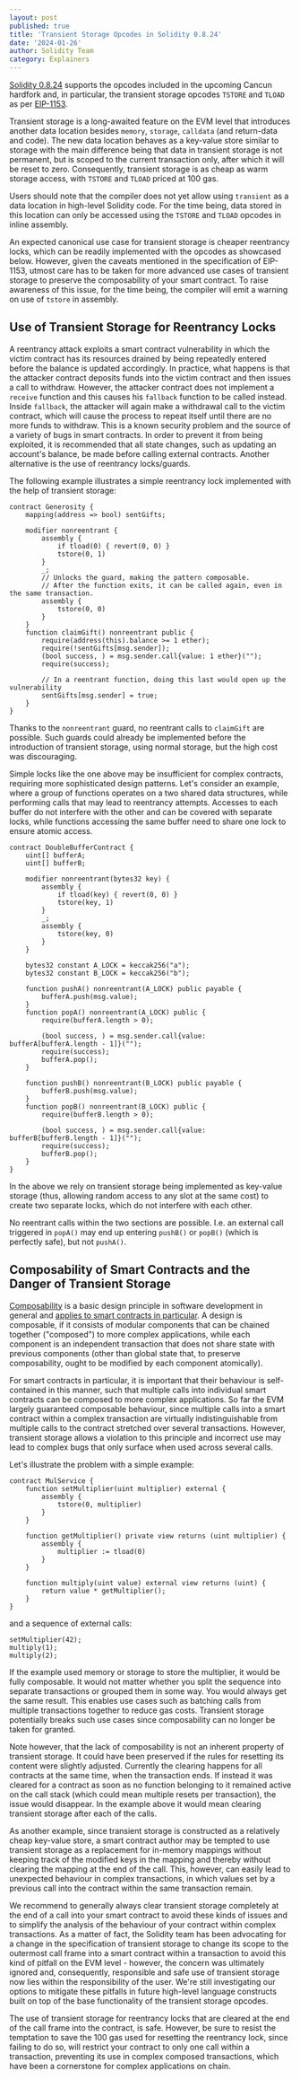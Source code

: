 ```yaml
---
layout: post
published: true
title: 'Transient Storage Opcodes in Solidity 0.8.24'
date: '2024-01-26'
author: Solidity Team
category: Explainers
---
```


[Solidity 0.8.24](https://soliditylang.org/blog/2024/01/26-solidity-0.8.24-release-announcement) supports the opcodes included in the upcoming Cancun hardfork and, in particular, the transient storage opcodes `TSTORE` and `TLOAD` as per [EIP-1153](https://eips.ethereum.org/EIPS/eip-1153).

Transient storage is a long-awaited feature on the EVM level that introduces another data location besides `memory`, `storage`, `calldata` (and return-data and code).
The new data location behaves as a key-value store similar to storage with the main difference being that data in transient storage is not permanent, but is scoped to the current transaction only, after which it will be reset to zero.
Consequently, transient storage is as cheap as warm storage access, with `TSTORE` and `TLOAD` priced at 100 gas.

Users should note that the compiler does not yet allow using `transient` as a data location in high-level Solidity code.
For the time being, data stored in this location can only be accessed using the `TSTORE` and `TLOAD` opcodes in inline assembly.

An expected canonical use case for transient storage is cheaper reentrancy locks, which can be readily implemented with the opcodes as showcased below.
However, given the caveats mentioned in the specification of EIP-1153, utmost care has to be taken for more advanced use cases of transient storage to preserve the composability of your smart contract.
To raise awareness of this issue, for the time being, the compiler will emit a warning on use of `tstore` in assembly.

## Use of Transient Storage for Reentrancy Locks

A reentrancy attack exploits a smart contract vulnerability in which the victim contract has its resources drained by being repeatedly entered before the balance is updated accordingly.
In practice, what happens is that the attacker contract deposits funds into the victim contract and then issues a call to withdraw.
However, the attacker contract does not implement a `receive` function and this causes his `fallback` function to be called instead.
Inside `fallback`, the attacker will again make a withdrawal call to the victim contract, which will cause the process to repeat itself until there are no more funds to withdraw.
This is a known security problem and the source of a variety of bugs in smart contracts.
In order to prevent it from being exploited, it is recommended that all state changes, such as updating an account's balance, be made before calling external contracts.
Another alternative is the use of reentrancy locks/guards.

The following example illustrates a simple reentrancy lock implemented with the help of transient storage:

```solidity
contract Generosity {
    mapping(address => bool) sentGifts;

    modifier nonreentrant {
        assembly {
            if tload(0) { revert(0, 0) }
            tstore(0, 1)
        }
        _;
        // Unlocks the guard, making the pattern composable.
        // After the function exits, it can be called again, even in the same transaction.
        assembly {
            tstore(0, 0)
        }
    }
    function claimGift() nonreentrant public {
        require(address(this).balance >= 1 ether);
        require(!sentGifts[msg.sender]);
        (bool success, ) = msg.sender.call{value: 1 ether}("");
        require(success);

        // In a reentrant function, doing this last would open up the vulnerability
        sentGifts[msg.sender] = true;
    }
}
```

Thanks to the `nonreentrant` guard, no reentrant calls to `claimGift` are possible.
Such guards could already be implemented before the introduction of transient storage, using normal storage, but the high cost was discouraging.

Simple locks like the one above may be insufficient for complex contracts, requiring more sophisticated design patterns.
Let's consider an example, where a group of functions operates on a two shared data structures, while performing calls that may lead to reentrancy attempts.
Accesses to each buffer do not interfere with the other and can be covered with separate locks, while functions accessing the same buffer need to share one lock to ensure atomic access.

```solidity
contract DoubleBufferContract {
    uint[] bufferA;
    uint[] bufferB;

    modifier nonreentrant(bytes32 key) {
        assembly {
            if tload(key) { revert(0, 0) }
            tstore(key, 1)
        }
        _;
        assembly {
            tstore(key, 0)
        }
    }

    bytes32 constant A_LOCK = keccak256("a");
    bytes32 constant B_LOCK = keccak256("b");

    function pushA() nonreentrant(A_LOCK) public payable {
        bufferA.push(msg.value);
    }
    function popA() nonreentrant(A_LOCK) public {
        require(bufferA.length > 0);

        (bool success, ) = msg.sender.call{value: bufferA[bufferA.length - 1]}("");
        require(success);
        bufferA.pop();
    }

    function pushB() nonreentrant(B_LOCK) public payable {
        bufferB.push(msg.value);
    }
    function popB() nonreentrant(B_LOCK) public {
        require(bufferB.length > 0);

        (bool success, ) = msg.sender.call{value: bufferB[bufferB.length - 1]}("");
        require(success);
        bufferB.pop();
    }
}
```

In the above we rely on transient storage being implemented as key-value storage (thus, allowing random access to any slot at the same cost) to create two separate locks, which do not interfere with each other.

No reentrant calls within the two sections are possible. I.e. an external call triggered in `popA()` may end up entering `pushB()` or `popB()` (which is perfectly safe), but not `pushA()`.

## Composability of Smart Contracts and the Danger of Transient Storage

[Composability](https://en.wikipedia.org/wiki/Composability) is a basic design principle in software development in general and [applies to smart contracts in particular](https://ethereum.org/developers/docs/smart-contracts/composability).
A design is composable, if it consists of modular components that can be chained together ("composed") to more complex applications, while each component is an independent transaction that does not share state with previous components (other than global state that, to preserve composability, ought to be modified by each component atomically).

For smart contracts in particular, it is important that their behaviour is self-contained in this manner, such that multiple calls into individual smart contracts can be composed to more complex applications.
So far the EVM largely guaranteed composable behaviour, since multiple calls into a smart contract within a complex transaction are virtually indistinguishable from multiple calls to the contract stretched over several transactions.
However, transient storage allows a violation to this principle and incorrect use may lead to complex bugs that only surface when used across several calls.

Let's illustrate the problem with a simple example:

```solidity
contract MulService {
    function setMultiplier(uint multiplier) external {
        assembly {
            tstore(0, multiplier)
        }
    }

    function getMultiplier() private view returns (uint multiplier) {
        assembly {
            multiplier := tload(0)
        }
    }

    function multiply(uint value) external view returns (uint) {
        return value * getMultiplier();
    }
}
```

and a sequence of external calls:

```solidity
setMultiplier(42);
multiply(1);
multiply(2);
```

If the example used memory or storage to store the multiplier, it would be fully composable.
It would not matter whether you split the sequence into separate transactions or grouped them in some way.
You would always get the same result.
This enables use cases such as batching calls from multiple transactions together to reduce gas costs.
Transient storage potentially breaks such use cases since composability can no longer be taken for granted.

Note however, that the lack of composability is not an inherent property of transient storage.
It could have been preserved if the rules for resetting its content were slightly adjusted.
Currently the clearing happens for all contracts at the same time, when the transaction ends.
If instead it was cleared for a contract as soon as no function belonging to it remained active on the call stack (which could mean multiple resets per transaction), the issue would disappear.
In the example above it would mean clearing transient storage after each of the calls.

As another example, since transient storage is constructed as a relatively cheap key-value store, a smart contract author may be tempted to use transient storage as a replacement for in-memory mappings without keeping track of the modified keys in the mapping and thereby without clearing the mapping at the end of the call.
This, however, can easily lead to unexpected behaviour in complex transactions, in which values set by a previous call into the contract within the same transaction remain.

We recommend to generally always clear transient storage completely at the end of a call into your smart contract to avoid these kinds of issues and to simplify the analysis of the behaviour of your contract within complex transactions.
As a matter of fact, the Solidity team has been advocating for a change in the specification of transient storage to change its scope to the outermost call frame into a smart contract within a transaction to avoid this kind of pitfall on the EVM level - however, the concern was ultimately ignored and, consequently, responsible and safe use of transient storage now lies within the responsibility of the user.
We're still investigating our options to mitigate these pitfalls in future high-level language constructs built on top of the base functionality of the transient storage opcodes.

The use of transient storage for reentrancy locks that are cleared at the end of the call frame into the contract, is safe.
However, be sure to resist the temptation to save the 100 gas used for resetting the reentrancy lock, since failing to do so, will restrict your contract to only one call within a transaction, preventing its use in complex composed transactions, which have been a cornerstone for complex applications on chain.
